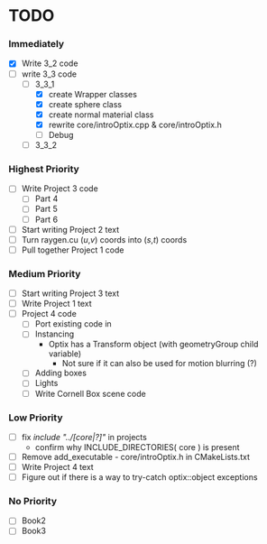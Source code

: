 # TODO #

### Immediately ###
- [x] Write 3_2 code
- [ ] write 3_3 code
  - [ ] 3_3_1
    - [x] create Wrapper classes
    - [x] create sphere class
    - [x] create normal material class
    - [x] rewrite core/introOptix.cpp & core/introOptix.h
    - [ ] Debug
  - [ ] 3_3_2

### Highest Priority ###
- [ ] Write Project 3 code
  - [ ] Part 4
  - [ ] Part 5
  - [ ] Part 6
- [ ] Start writing Project 2 text
- [ ] Turn raygen.cu (*u*,*v*) coords into (*s*,*t*) coords
- [ ] Pull together Project 1 code

### Medium Priority ###
- [ ] Start writing Project 3 text
- [ ] Write Project 1 text
- [ ] Project 4 code
  - [ ] Port existing code in
  - [ ] Instancing
    - Optix has a Transform object (with geometryGroup child variable)
      - Not sure if it can also be used for motion blurring (?)
  - [ ] Adding boxes
  - [ ] Lights
  - [ ] Write Cornell Box scene code

### Low Priority ###
- [ ] fix *include "../[core|?]"* in projects
  - confirm why INCLUDE_DIRECTORIES( core ) is present
- [ ] Remove add_executable - core/introOptix.h in CMakeLists.txt
- [ ] Write Project 4 text
- [ ] Figure out if there is a way to try-catch optix::object exceptions 

### No Priority ###
- [ ] Book2
- [ ] Book3